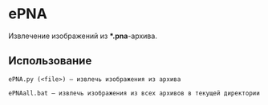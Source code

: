 # ePNA

Извлечение изображений из **\*.pna**-архива.

## Использование

```
ePNA.py (<file>) — извлечь изображения из архива
```

```
ePNAall.bat — извлечь изображения из всех архивов в текущей директории
```
